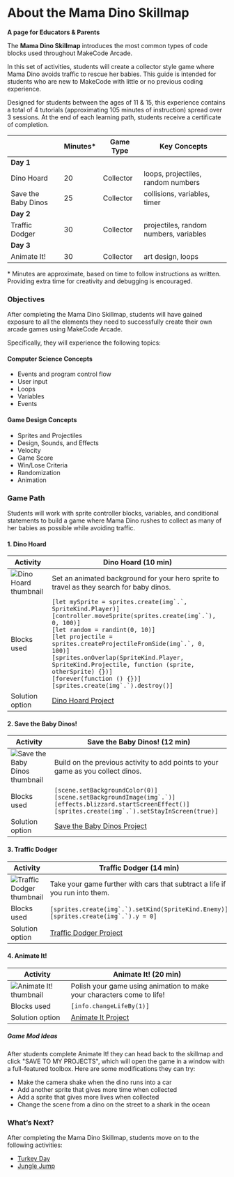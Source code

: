 # About the Mama Dino Skillmap

**A page for Educators & Parents**

The **Mama Dino Skillmap** introduces the most common types of code blocks used throughout MakeCode Arcade.

In this set of activities, students will create a collector style game where Mama Dino avoids traffic to rescue her babies.  This guide is intended for students who are new to MakeCode with little or no previous coding experience.

Designed for students between the ages of 11 & 15, this experience contains a total of 4 tutorials (approximating 105 minutes of instruction) spread over 3 sessions.  At the end of each learning path, students receive a certificate of completion.

|                 | Minutes* | Game Type | Key Concepts |
| --------------- | -------- | --------- | ------------ |
| **Day 1**           |          |           |              |
| Dino Hoard      | 20       | Collector | loops, projectiles, random numbers |
| Save the Baby Dinos | 25   | Collector | collisions, variables, timer |
| **Day 2**  |          |           |              |
| Traffic Dodger | 30 | Collector | projectiles, random numbers, variables |
| **Day 3**  |          |           |              |
| Animate It! | 30 | Collector | art design, loops |

\* Minutes are approximate, based on time to follow instructions as written. Providing extra time for creativity and debugging is encouraged.

### Objectives

After completing the Mama Dino Skillmap, students will have gained exposure to all the elements they need to successfully create their own arcade games using MakeCode Arcade.

Specifically, they will experience the following topics:

#### Computer Science Concepts

- Events and program control flow
- User input
- Loops
- Variables
- Events

#### Game Design Concepts

- Sprites and Projectiles
- Design, Sounds, and Effects
- Velocity
- Game Score
- Win/Lose Criteria
- Randomization
- Animation


### Game Path

Students will work with sprite controller blocks, variables, and conditional statements to build a game where Mama Dino rushes to collect as many of her babies as possible while avoiding traffic.

#### 1. Dino Hoard

| Activity | Dino Hoard (10 min) |
|---|---|
| ![Dino Hoard thumbnail](/static/skillmap/map-info/dino-hoard.png) | Set an animated background for your hero sprite to travel as they search for baby dinos. |
| Blocks used | ``[let mySprite = sprites.create(img`.`, SpriteKind.Player)]``<br/>``[controller.moveSprite(sprites.create(img`.`), 0, 100)]``<br/>``[let random = randint(0, 10)]``<br/>``[let projectile = sprites.createProjectileFromSide(img`.`, 0, 100)]``<br/>``[sprites.onOverlap(SpriteKind.Player, SpriteKind.Projectile, function (sprite, otherSprite) {})]``<br/>``[forever(function () {})]``<br/>``[sprites.create(img`.`).destroy()]`` |
| Solution option | [Dino Hoard Project](https://arcade.makecode.com/00050-04644-99185-20758) |


#### 2. Save the Baby Dinos!

| Activity | Save the Baby Dinos! (12 min) |
|---|---|
| ![Save the Baby Dinos thumbnail](/static/skillmap/map-info/save-baby-dinos.png) | Build on the previous activity to add points to your game as you collect dinos. |
| Blocks used | ``[scene.setBackgroundColor(0)]``<br/>``[scene.setBackgroundImage(img`.`)]``<br/>``[effects.blizzard.startScreenEffect()]``<br/>``[sprites.create(img`.`).setStayInScreen(true)]``|
| Solution option | [Save the Baby Dinos Project](https://arcade.makecode.com/21438-61170-25811-66074) |

#### 3. Traffic Dodger

| Activity | Traffic Dodger (14 min) |
|---|---|
| ![Traffic Dodger thumbnail](/static/skillmap/map-info/traffic-dodger.png) | Take your game further with cars that subtract a life if you run into them. |
| Blocks used | ``[sprites.create(img`.`).setKind(SpriteKind.Enemy)]``<br/>``[sprites.create(img`.`).y = 0]``|
| Solution option | [Traffic Dodger Project](https://arcade.makecode.com/76596-99011-88241-42675) |

#### 4. Animate It!

| Activity | Animate It! (20 min) |
|---|---|
| ![Animate It! thumbnail](/static/skillmap/map-info/animate-it.png) | Polish your game using animation to make your characters come to life! |
| Blocks used | ``[info.changeLifeBy(1)]``|
| Solution option | [Animate It Project](https://arcade.makecode.com/20377-15271-69070-26521) |

##### Game Mod Ideas

After students complete Animate It! they can head back to the skillmap and click "SAVE TO MY PROJECTS", which will open the game in a window with a full-featured toolbox.  Here are some modifications they can try:

- Make the camera shake when the dino runs into a car
- Add another sprite that gives more time when collected
- Add a sprite that gives more lives when collected
- Change the scene from a dino on the street to a shark in the ocean

### What’s Next?

After completing the Mama Dino Skillmap, students move on to the following activities:

* [Turkey Day](https://arcade.makecode.com/--skillmap#docs:/skillmap/turkey)
* [Jungle Jump](https://arcade.makecode.com/--skillmap#docs:/skillmap/jungle)
